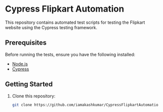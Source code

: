 # Cypress Flipkart Automation

This repository contains automated test scripts for testing the Flipkart website using the Cypress testing framework.

## Prerequisites

Before running the tests, ensure you have the following installed:

- [Node.js](https://nodejs.org/)
- [Cypress](https://www.cypress.io/)

## Getting Started

1. Clone this repository:

   ```bash
   git clone https://github.com/iamakashkumar/CypressFlipkartAutomation.git
